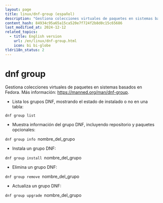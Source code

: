 ```yaml
---
layout: page
title: linux/dnf-group (español)
description: "Gestiona colecciones virtuales de paquetes en sistemas basados en Fedora."
content_hash: 84934c95a65a15ca520e7f724f2b8d0c15c65686
last_modified_at: 2024-12-12
related_topics:
  - title: English version
    url: /en/linux/dnf-group.html
    icon: bi bi-globe
tldri18n_status: 2
---
```

# dnf group

Gestiona colecciones virtuales de paquetes en sistemas basados en Fedora.
Más información: <https://manned.org/man/dnf-group>.

- Lista los grupos DNF, mostrando el estado de instalado o no en una tabla:

`dnf group list`

- Muestra información del grupo DNF, incluyendo repositorio y paquetes opcionales:

`dnf group info `<span class="tldr-var badge badge-pill bg-dark-lm bg-white-dm text-white-lm text-dark-dm font-weight-bold">nombre_del_grupo</span>

- Instala un grupo DNF:

`dnf group install `<span class="tldr-var badge badge-pill bg-dark-lm bg-white-dm text-white-lm text-dark-dm font-weight-bold">nombre_del_grupo</span>

- Elimina un grupo DNF:

`dnf group remove `<span class="tldr-var badge badge-pill bg-dark-lm bg-white-dm text-white-lm text-dark-dm font-weight-bold">nombre_del_grupo</span>

- Actualiza un grupo DNF:

`dnf group upgrade `<span class="tldr-var badge badge-pill bg-dark-lm bg-white-dm text-white-lm text-dark-dm font-weight-bold">nombre_del_grupo</span>
